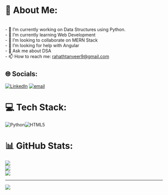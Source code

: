 # 💫 About Me:
<br>- 🔭 I’m currently working on Data Structures using Python.<br>- 🌱 I’m currently learning Web Development<br>- 👯 I’m looking to collaborate on MERN Stack<br>- 🤔 I’m looking for help with Angular<br>- 💬 Ask me about DSA<br>- 📫 How to reach me: rahathtanveer9@gmail.com<br>


## 🌐 Socials:
[![LinkedIn](https://img.shields.io/badge/LinkedIn-%230077B5.svg?logo=linkedin&logoColor=white)](https://linkedin.com/in/www.linkedin.com/in/rahath-tanveer-0639062b9) [![email](https://img.shields.io/badge/Email-D14836?logo=gmail&logoColor=white)](mailto:rahathtanveer9@gmail.com) 

# 💻 Tech Stack:
![Python](https://img.shields.io/badge/python-3670A0?style=for-the-badge&logo=python&logoColor=ffdd54)![HTML5](https://img.shields.io/badge/html5-%23E34F26.svg?style=for-the-badge&logo=html5&logoColor=white)
# 📊 GitHub Stats:
![](https://github-readme-stats.vercel.app/api?username=RahathTanveer&theme=dark&hide_border=false&include_all_commits=false&count_private=false)<br/>
![](https://nirzak-streak-stats.vercel.app/?user=RahathTanveer&theme=dark&hide_border=false)<br/>
![](https://github-readme-stats.vercel.app/api/top-langs/?username=RahathTanveer&theme=dark&hide_border=false&include_all_commits=false&count_private=false&layout=compact)

---
[![](https://visitcount.itsvg.in/api?id=RahathTanveer&icon=0&color=0)](https://visitcount.itsvg.in)

<!-- Proudly created with GPRM ( https://gprm.itsvg.in ) -->
